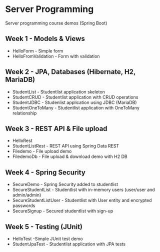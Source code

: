 # Server Programming
Server programming course demos (Spring Boot)

## Week 1 - Models & Views
- HelloForm - Simple form
- HelloFromValidation - Form with validation

## Week 2 - JPA, Databases (Hibernate, H2, MariaDB)
- StudentList - Studentlist application skeleton
- StudentCRUD - Studentlist application with CRUD operations
- StudentJDBC - Studenlist application using JDBC (MariaDB)
- StudentOneToMany - Studentlist application with OneToMany relationship

## Week 3 - REST API & File upload
- HelloRest 
- StudentListRest - REST API using Spring Data REST
- Filedemo - File upload demo
- FiledemoDb - File upload & download demo with H2 DB 

## Week 4 - Spring Security
- SecureDemo - Spring Security added to studentlist
- SecureStudentList - Studentlist with in-memory users (user/user and admin/admin)
- SecureStudentListUser - Studentlist with User entity and encrypted passwords
- SecureSignup - Secured studentlist with sign-up

## Week 5 - Testing (JUnit)
- HelloTest -Simple JUnit test demo
- StudentJpaTest - Studentlist application with JPA tests 
